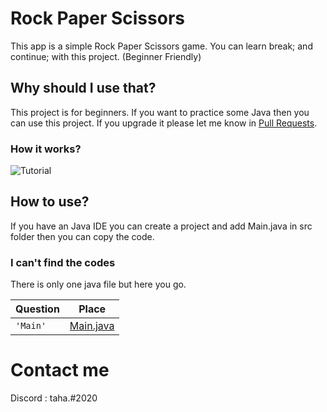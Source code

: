 # Rock Paper Scissors

This app is a simple Rock Paper Scissors game. You can learn break; and continue; with this project. (Beginner Friendly)

## Why should I use that?

This project is for beginners. If you want to practice some Java then you can use this project.  If you upgrade it please let me know in [Pull Requests](https://github.com/tahakocabuga/rockpaperscissors/pulls).

### How it works?


![Tutorial](https://media.discordapp.net/attachments/713024784862281749/748965967941337272/gif.gif)

## How to use?

If you have an Java IDE you can create a project and add Main.java in src folder then you can copy the code.

### I can't find the codes

There is only one java file but here you go.

|             Question         |             Place         |
|-------------------------------|-----------------------------|
|`'Main'`                       |[Main.java](https://github.com/tahakocabuga/rockpaperscissors/blob/master/src/Main.java)            |

# Contact me 

Discord : taha.#2020
